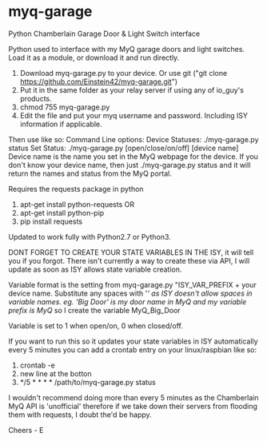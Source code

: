 # myq-garage
Python Chamberlain Garage Door & Light Switch interface

Python used to interface with my MyQ garage doors and light switches. 
Load it as a module, or download it and run directly.

1. Download myq-garage.py to your device. Or use git ("git clone https://github.com/Einstein42/myq-garage.git")
2. Put it in the same folder as your relay server if using any of io_guy's products.
3. chmod 755 myq-garage.py
4. Edit the file and put your myq username and password. Including ISY information if applicable.

Then use like so:
Command Line options:
  Device Statuses: ./myq-garage.py status
  Set Status:      ./myq-garage.py [open/close/on/off] [device name]
Device name is the name you set in the MyQ webpage for the device. If you don't know your device name, 
then just ./myq-garage.py status and it will return the names and status from the MyQ portal. 

Requires the requests package in python
1. apt-get install python-requests
OR
2. apt-get install python-pip
3. pip install requests

Updated to work fully with Python2.7 or Python3.

DONT FORGET TO CREATE YOUR STATE VARIABLES IN THE ISY, it will tell you if you forgot.
There isn't currently a way to create these via API, I will update as soon as ISY allows state variable creation.

Variable format is the setting from myq-garage.py "ISY_VAR_PREFIX + your device name. 
Substitute any spaces with '_' as ISY doesn't allow spaces in variable names.
eg. 'Big Door' is my door name in MyQ and my variable prefix is MyQ_ so I create the variable MyQ_Big_Door

Variable is set to 1 when open/on, 0 when closed/off.

If you want to run this so it updates your state variables in ISY automatically every 5 minutes
you can add a crontab entry on your linux/raspbian like so:

1. crontab -e
2. new line at the botton
3. */5 * * * * /path/to/myq-garage.py status

I wouldn't recommend doing more than every 5 minutes as the Chamberlain MyQ API is 'unofficial' therefore if we 
take down their servers from flooding them with requests, I doubt the'd be happy.

Cheers - E
